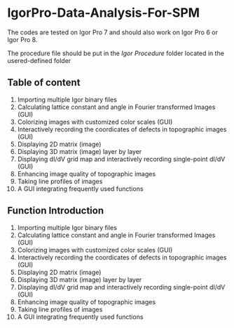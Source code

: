 # IgorPro-Data-Analysis-For-SPM
The codes are tested on Igor Pro 7 and should also work on Igor Pro 6 or Igor Pro 8.

The procedure file should be put in the *Igor Procedure* folder located in the usered-defined folder
## Table of content
1. Importing multiple Igor binary files
2. Calculating lattice constant and angle in Fourier transformed Images (GUI)
3. Colorizing images with customized color scales (GUI)
4. Interactively recording the coordicates of defects in topographic images (GUI)
5. Displaying 2D matrix (image)
6. Displaying 3D matrix (image) layer by layer
7. Displaying dI/dV grid map and interactively recording single-point dI/dV (GUI)
8. Enhancing image quality of topographic images
9. Taking line profiles of images
10. A GUI integrating frequently used functions
## Function Introduction
1. Importing multiple Igor binary files
2. Calculating lattice constant and angle in Fourier transformed Images (GUI)
3. Colorizing images with customized color scales (GUI)
4. Interactively recording the coordicates of defects in topographic images (GUI)
5. Displaying 2D matrix (image)
6. Displaying 3D matrix (image) layer by layer
7. Displaying dI/dV grid map and interactively recording single-point dI/dV (GUI)
8. Enhancing image quality of topographic images
9. Taking line profiles of images
10. A GUI integrating frequently used functions
